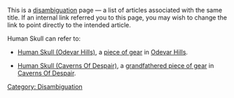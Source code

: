 This is a [disambiguation](:Category:_Disambiguation "wikilink") page —
a list of articles associated with the same title. If an internal link
referred you to this page, you may wish to change the link to point
directly to the intended article.

Human Skull can refer to:

-   [Human Skull (Odevar Hills)](Human_Skull_(Odevar_Hills) "wikilink"),
    a [piece of gear](:Category:Throwing_Weapons "wikilink") in [Odevar
    Hills](:Category:_Odevar_Hills "wikilink").

<!-- -->

-   [Human Skull (Caverns Of
    Despair)](Human_Skull_(Caverns_Of_Despair) "wikilink"), a
    [grandfathered piece of
    gear](:Category:Grandfathered_Gear "wikilink") in [Caverns Of
    Despair](:Category:_Caverns_Of_Despair "wikilink").

[Category: Disambiguation](Category:_Disambiguation "wikilink")
